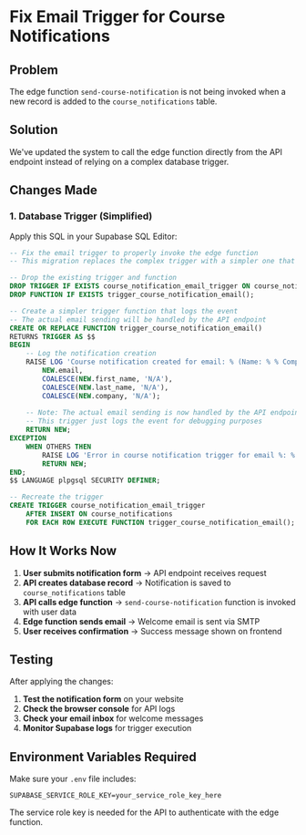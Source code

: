 # Fix Email Trigger for Course Notifications

## Problem
The edge function `send-course-notification` is not being invoked when a new record is added to the `course_notifications` table.

## Solution
We've updated the system to call the edge function directly from the API endpoint instead of relying on a complex database trigger.

## Changes Made

### 1. Database Trigger (Simplified)
Apply this SQL in your Supabase SQL Editor:

```sql
-- Fix the email trigger to properly invoke the edge function
-- This migration replaces the complex trigger with a simpler one that works

-- Drop the existing trigger and function
DROP TRIGGER IF EXISTS course_notification_email_trigger ON course_notifications;
DROP FUNCTION IF EXISTS trigger_course_notification_email();

-- Create a simpler trigger function that logs the event
-- The actual email sending will be handled by the API endpoint
CREATE OR REPLACE FUNCTION trigger_course_notification_email()
RETURNS TRIGGER AS $$
BEGIN
    -- Log the notification creation
    RAISE LOG 'Course notification created for email: % (Name: % % Company: %)', 
        NEW.email, 
        COALESCE(NEW.first_name, 'N/A'), 
        COALESCE(NEW.last_name, 'N/A'),
        COALESCE(NEW.company, 'N/A');
    
    -- Note: The actual email sending is now handled by the API endpoint
    -- This trigger just logs the event for debugging purposes
    RETURN NEW;
EXCEPTION
    WHEN OTHERS THEN
        RAISE LOG 'Error in course notification trigger for email %: %', NEW.email, SQLERRM;
        RETURN NEW;
END;
$$ LANGUAGE plpgsql SECURITY DEFINER;

-- Recreate the trigger
CREATE TRIGGER course_notification_email_trigger
    AFTER INSERT ON course_notifications
    FOR EACH ROW EXECUTE FUNCTION trigger_course_notification_email();
```



## How It Works Now

1. **User submits notification form** → API endpoint receives request
2. **API creates database record** → Notification is saved to `course_notifications` table
3. **API calls edge function** → `send-course-notification` function is invoked with user data
4. **Edge function sends email** → Welcome email is sent via SMTP
5. **User receives confirmation** → Success message shown on frontend

## Testing

After applying the changes:

1. **Test the notification form** on your website
2. **Check the browser console** for API logs
3. **Check your email inbox** for welcome messages
4. **Monitor Supabase logs** for trigger execution

## Environment Variables Required

Make sure your `.env` file includes:
```
SUPABASE_SERVICE_ROLE_KEY=your_service_role_key_here
```

The service role key is needed for the API to authenticate with the edge function. 